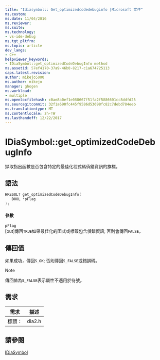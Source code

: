 ```yaml
---
title: "Idiasymbol:: Get_optimizedcodedebuginfo |Microsoft 文件"
ms.custom: 
ms.date: 11/04/2016
ms.reviewer: 
ms.suite: 
ms.technology:
- vs-ide-debug
ms.tgt_pltfrm: 
ms.topic: article
dev_langs:
- C++
helpviewer_keywords:
- IDiaSymbol::get_optimizedCodeDebugInfo method
ms.assetid: 57ef4170-37a9-46b0-8217-c1a674725113
caps.latest.revision: 
author: mikejo5000
ms.author: mikejo
manager: ghogen
ms.workload:
- multiple
ms.openlocfilehash: c0ae8a0ef1e088667f51fa2f5886601cc8ddfd25
ms.sourcegitcommit: 32f1a690fc445f9586d53698fc82c7debd784eeb
ms.translationtype: MT
ms.contentlocale: zh-TW
ms.lasthandoff: 12/22/2017
---
```

# <a name="idiasymbolgetoptimizedcodedebuginfo"></a>IDiaSymbol::get_optimizedCodeDebugInfo
擷取指出函數是否包含特定的最佳化程式碼偵錯資訊的旗標。  
  
## <a name="syntax"></a>語法  
  
```C++  
HRESULT get_optimizedCodeDebugInfo(  
   BOOL *pFlag  
);  
```  
  
#### <a name="parameters"></a>參數  
 `pFlag`  
 [out]傳回`TRUE`如果最佳化的函式或標籤包含偵錯資訊; 否則會傳回`FALSE`。  
  
## <a name="return-value"></a>傳回值  
 如果成功，傳回`S_OK`; 否則傳回`S_FALSE`或錯誤碼。  
  
> [!NOTE]
>  傳回值為`S_FALSE`表示屬性不適用於符號。  
  
## <a name="requirements"></a>需求  
  
|需求|描述|  
|-----------------|-----------------|  
|標頭：|dia2.h|  
  
## <a name="see-also"></a>請參閱  
 [IDiaSymbol](../../debugger/debug-interface-access/idiasymbol.md)